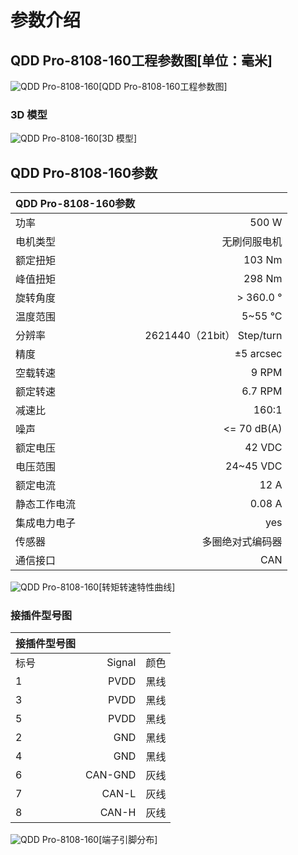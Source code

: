 # 参数介绍 
## QDD Pro-8108-160工程参数图[单位：毫米]
![QDD Pro-8108-160](   )[QDD Pro-8108-160工程参数图]
### 3D 模型
![QDD Pro-8108-160](   )[3D 模型]




## QDD Pro-8108-160参数

| QDD Pro-8108-160参数|   |     
| --------   | -----:  |
| 功率| 	500 W| 
| 电机类型	| 无刷伺服电机| 
| 额定扭矩	| 103 Nm| 
| 峰值扭矩	| 298 Nm| 
| 旋转角度	| > 360.0 °| 
| 温度范围	| 5~55 °C| 
| 分辨率| 	2621440（21bit） Step/turn| 
| 精度	| ±5 arcsec| 
| 空载转速	| 9 RPM| 
| 额定转速	| 6.7 RPM| 
| 减速比| 	160:1| 
| 噪声	| <= 70 dB(A)| 
| 额定电压	| 42 VDC| 
| 电压范围| 	24~45 VDC| 
| 额定电流| 	12 A| 
| 静态工作电流| 	0.08 A| 
| 集成电力电子|	yes|
| 传感器|	多圈绝对式编码器|
| 通信接口	|CAN|



![QDD Pro-8108-160](   )[转矩转速特性曲线]




### 接插件型号图
| 接插件型号图|   |     |
| --------   | -----:  |:----: | 
| 标号| 	Signal	| 颜色	| 
| 1	| PVDD	| 黑线	| 
| 3| 	PVDD	| 黑线| 
| 5	| PVDD| 	黑线| 
| 2	| GND| 	黑线| 
| 4	| GND	| 黑线| 
| 6	| CAN-GND| 	灰线| 
| 7	| CAN-L	| 灰线| 
| 8| 	CAN-H	| 灰线| 




![QDD Pro-8108-160](   )[端子引脚分布]

